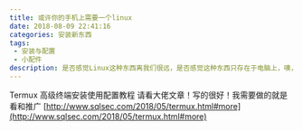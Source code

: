 ```yaml
---
title: 或许你的手机上需要一个linux
date: 2018-08-09 22:41:16
categories: 安装新东西
tags:
 - 安装与配置
 - 小配件
description: 是否感觉Linux这种东西离我们很远，是否感觉这种东西只存在于电脑上，噢，如果你是这么认为的那你就错了，Termux 是一个神奇的存在，因为他便捷到了手机上！
---
```


Termux 高级终端安装使用配置教程
请看大佬文章！写的很好！我需要做的就是看和推广
[http://www.sqlsec.com/2018/05/termux.html#more](http://www.sqlsec.com/2018/05/termux.html#more)
